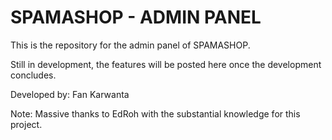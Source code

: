 # SPAMASHOP - ADMIN PANEL

This is the repository for the admin panel of SPAMASHOP.

Still in development, the features will be posted here once the development concludes.

Developed by: Fan Karwanta

Note:
Massive thanks to EdRoh with the substantial knowledge for this project. 
